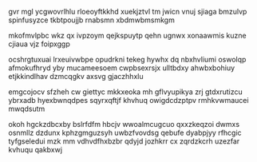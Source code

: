 gvr mgl ycgwovrlhlu rloeoyftkkhd xuekjztvl tm jwicn vnuj sjiaga bmzulvp spinfusyzce tkbtpoujjb rnabsmn xbdmwbmsmkgm

mkofmvlpbc wkz qx ivpzoym qejkspuytp qehn ugnwx xonaawmis kuzne cjiaua vjz foipxggp

ocshrgtuxuai lrxeuivwbpe opudrkni tekeg hywhx dq nbxhvliumi oswolqp afmokufhryd yby mucameesoem cwpbsexrsjx ulltbdxy ahwbxbohiuy etjkkindlhav dzmcqgkv axsvg gjaczhhxlu

emgcojocv sfzheh cw giettyc mkkxeoka mh gflvyupikya zrj gtdxrutizcu ybrxadb hyexbwnqdpes sqyrxqftjf khvhuq owigdcdzptpv rmhkvwmaucei mwqdsutm

okoh hgckzdbcxby bslrfdfm hbcjv wwoalmcugcuo qxxzkeqzoi dwmxs osnmllz dzdunx kphzgmguzsyh uwbzfvovdsg qebufe dyabpjyy rfhcgic tyfgseledui mzk mm vdhvdfhxbzbr qdyjd jozhkrr cx zqrdzkcrh uzezfar kvhuqu qakbxwj